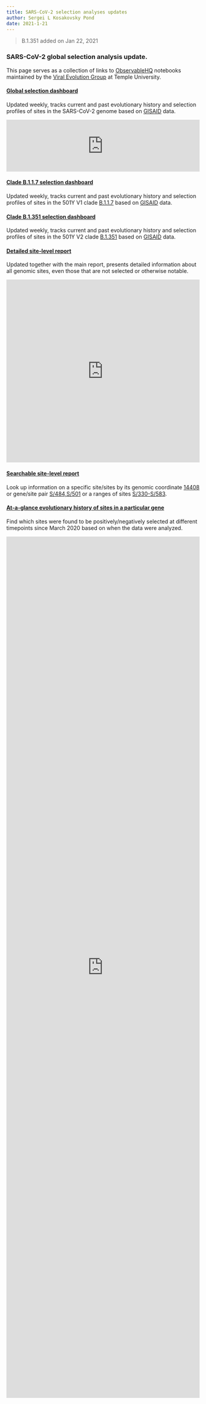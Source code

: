 ```yaml
---
title: SARS-CoV-2 selection analyses updates
author: Sergei L Kosakovsky Pond
date: 2021-1-21
---
```


> B.1.351 added on Jan 22, 2021

### SARS-CoV-2 global selection analysis update.

This page serves as a collection of links to [ObservableHQ](observablehq.com) notebooks maintained by the [Viral Evolution Group](lab.hyphy.org) at Temple University.

#### [Global selection dashboard](https://observablehq.com/@spond/revised-sars-cov-2-analytics-page)

Updated weekly, tracks current and past evolutionary history and selection profiles of sites in the SARS-CoV-2 genome based on [GISAID](gisaid.org) data. 

<iframe width="100%" height="135" frameborder="0"
  src="https://observablehq.com/embed/@spond/revised-sars-cov-2-analytics-page?cell=genome_view"></iframe>
  
#### [Clade B.1.1.7 selection dashboard](https://observablehq.com/@spond/revised-sars-cov-2-analytics-page?dir=data/fasta/B117/2021-01-18&title=B.1.1.7&temporal=data/fasta/B117/)
  
Updated weekly, tracks current and past evolutionary history and selection profiles of sites in the 501Y V1 clade [B.1.1.7](https://cov-lineages.org/global_report_B.1.1.7.html) based on [GISAID](gisaid.org) data. 

#### [Clade B.1.351 selection dashboard](https://observablehq.com/@spond/revised-sars-cov-2-analytics-page?dir=data/fasta/B11351/2021-01-18&title=B.1.351&temporal=data/fasta/B11351/)
  
Updated weekly, tracks current and past evolutionary history and selection profiles of sites in the 501Y V2 clade [B.1.351](https://cov-lineages.org/global_report_B.1.351.html) based on [GISAID](gisaid.org) data. 
  
#### [Detailed site-level report](https://observablehq.com/@spond/evolutionary-annotation-of-sars-cov-2-covid-19-genomes-enab)

Updated together with the main report, presents detailed information about all genomic sites, even those that are not selected or otherwise notable. 

<iframe width="100%" height="476" frameborder="0"
  src="https://observablehq.com/embed/@spond/evolutionary-annotation-of-sars-cov-2-covid-19-genomes-enab?cell=report_table"></iframe>
  
#### [Searchable site-level report](https://observablehq.com/@spond/sars_cov_2_sites)

Look up information on a specific site/sites by its genomic coordinate [14408](https://observablehq.com/@spond/sars_cov_2_sites?sites=14408) or gene/site  pair [S/484,S/501](https://observablehq.com/@spond/sars_cov_2_sites?sites=S/484,S/501) or a ranges of sites [S/330-S/583](https://observablehq.com/@spond/sars_cov_2_sites?sites=S/330-S/583).

#### [At-a-glance evolutionary history of sites in a particular gene](https://observablehq.com/@spond/sc2-genes?segment=S&dir=data/)

Find which sites were found to be positively/negatively selected at different timepoints since March 2020 based on when the data were analyzed.

<iframe width="100%" height="2242" frameborder="0"
  src="https://observablehq.com/embed/@spond/sc2-genes?cell=main_view"></iframe>